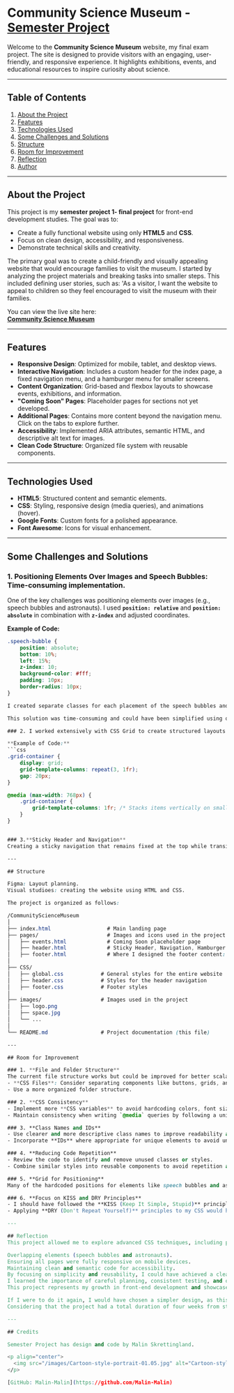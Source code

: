 # Community Science Museum - [Semester Project](https://community-science-museum-malin.netlify.app/)

Welcome to the **Community Science Museum** website, my final exam project. The site is designed to provide visitors with an engaging, user-friendly, and responsive experience. It highlights exhibitions, events, and educational resources to inspire curiosity about science.

---

## Table of Contents

1. [About the Project](#about-the-project)
2. [Features](#features)
3. [Technologies Used](#technologies-used)
4. [Some Challenges and Solutions](#some-challenges-and-solutions)
5. [Structure](#structure)
6. [Room for Improvement](#room-for-improvment)
7. [Reflection](#reflection)
8. [Author](#author)

---

## About the Project

This project is my **semester project 1- final project** for front-end development studies. The goal was to:

- Create a fully functional website using only **HTML5** and **CSS**.
- Focus on clean design, accessibility, and responsiveness.
- Demonstrate technical skills and creativity.

The primary goal was to create a child-friendly and visually appealing website that would encourage families to visit the museum. I started by analyzing the project materials and breaking tasks into smaller steps. This included defining user stories, such as:
'As a visitor, I want the website to appeal to children so they feel encouraged to visit the museum with their families.

You can view the live site here:  
**[Community Science Museum](https://malin-malin.github.io/CommunityScienceMuseum/index.html)**

---

## Features

- **Responsive Design**: Optimized for mobile, tablet, and desktop views.
- **Interactive Navigation**: Includes a custom header for the index page, a fixed navigation menu, and a hamburger menu for smaller screens.
- **Content Organization**: Grid-based and flexbox layouts to showcase events, exhibitions, and information.
- **"Coming Soon" Pages**: Placeholder pages for sections not yet developed.
- **Additional Pages**: Contains more content beyond the navigation menu. Click on the tabs to explore further.
- **Accessibility**: Implemented ARIA attributes, semantic HTML, and descriptive alt text for images.
- **Clean Code Structure**: Organized file system with reusable components.

---

## Technologies Used

- **HTML5**: Structured content and semantic elements.
- **CSS**: Styling, responsive design (media queries), and animations (hover).
- **Google Fonts**: Custom fonts for a polished appearance.
- **Font Awesome**: Icons for visual enhancement.

---

## Some Challenges and Solutions

### 1. **Positioning Elements Over Images** and **Speech Bubbles: Time-consuming implementation.**

One of the key challenges was positioning elements over images (e.g., speech bubbles and astronauts). I used **`position: relative`** and **`position: absolute`** in combination with **`z-index`** and adjusted coordinates.

**Example of Code:**

````css
.speech-bubble {
    position: absolute;
    bottom: 10%;
    left: 15%;
    z-index: 10;
    background-color: #fff;
    padding: 10px;
    border-radius: 10px;
}

I created separate classes for each placement of the speech bubbles and astronauts, hardcoding the specific positions to ensure precision. To solve the challenge of creating borders on the speech bubbles, I added an extra triangle behind the main triangle. By carefully positioning and styling them in relation to each other, I achieved the desired border effect.

This solution was time-consuming and could have been simplified using other methods, many of which required JavaScript. Later, I realized this could have been solved more efficiently using **CSS Grid**, which would have provided better control over positioning and reduced the need for hardcoded values.

### 2. I worked extensively with CSS Grid to create structured layouts for exhibition sections and buttons. Media queries were added to ensure the layout looks great on all screen sizes.

**Example of Code:**
```css
.grid-container {
    display: grid;
    grid-template-columns: repeat(3, 1fr);
    gap: 20px;
}

@media (max-width: 768px) {
    .grid-container {
        grid-template-columns: 1fr; /* Stacks items vertically on smaller screens */
    }
}


### 3.**Sticky Header and Navigation**
Creating a sticky navigation that remains fixed at the top while transitioning smoothly required careful testing with position: fixed and ensuring no content overlapped.

---

## Structure

Figma: Layout planning.
Visual studioes: creating the website using HTML and CSS.

The project is organized as follows:

/CommunityScienceMuseum
│
├── index.html  				# Main landing page
├── pages/                    	# Images and icons used in the project
│   ├── events.html         	# Coming Soon placeholder page
│   ├── header.html 			# Sticky Header, Navigation, Hamburger Menu: I wanted to link this across all my pages, but as far as I could find, JavaScript is required to achieve this.
│   ├── footer.html 			# Where I designed the footer content: I wanted to link this across all my pages
│
├── CSS/
│   ├── global.css            # General styles for the entire website
│   ├── header.css            # Styles for the header navigation
│   ├── footer.css            # Footer styles
│
├── images/                   # Images used in the project
│   ├── logo.png
│   ├── space.jpg
│   └── ...
│
└── README.md                 # Project documentation (this file)

---

## Room for Improvement

### 1. **File and Folder Structure**
The current file structure works but could be improved for better scalability. For example:
- **CSS Files**: Consider separating components like buttons, grids, and layout styling into their own CSS files.
- Use a more organized folder structure.

### 2. **CSS Consistency**
- Implement more **CSS variables** to avoid hardcoding colors, font sizes, and spacing. This will make the code easier to maintain and update.
- Maintain consistency when writing `@media` queries by following a uniform order (e.g., desktop-first or mobile-first).

### 3. **Class Names and IDs**
- Use clearer and more descriptive class names to improve readability and reusability.
- Incorporate **IDs** where appropriate for unique elements to avoid unnecessary duplication of classes.

### 4. **Reducing Code Repetition**
- Review the code to identify and remove unused classes or styles.
- Combine similar styles into reusable components to avoid repetition and make the code cleaner.

### 5. **Grid for Positioning**
Many of the hardcoded positions for elements like speech bubbles and astronauts could be replaced with a **CSS Grid**-based solution. This would simplify the layout significantly and make it more adaptable to different screen sizes.

### 6. **Focus on KISS and DRY Principles**
- I should have followed the **KISS (Keep It Simple, Stupid)** principle to ensure a more streamlined and maintainable design. Simplifying the code and design would have saved time and reduced unnecessary complexity.
- Applying **DRY (Don't Repeat Yourself)** principles to my CSS would have helped eliminate redundant styles and made the codebase easier to maintain.

---

## Reflection
This project allowed me to explore advanced CSS techniques, including positioning, grid layouts, and responsiveness. While working on the project, I faced challenges with:

Overlapping elements (speech bubbles and astronauts).
Ensuring all pages were fully responsive on mobile devices.
Maintaining clean and semantic code for accessibility.
By focusing on simplicity and reusability, I could have achieved a cleaner structure that would be easier to expand and update in the future.
I learned the importance of careful planning, consistent testing, and optimizing for both functionality and design.
This project represents my growth in front-end development and showcases the skills I have gained during the execution of this project.

If I were to do it again, I would have chosen a simpler design, as this is only the second website I have ever programmed.
Considering that the project had a total duration of four weeks from start to finish, this would have been a more practical choice.

---

## Credits

Semester Project has design and code by Malin Skrettingland.

<p align="center">
  <img src="/images/Cartoon-style-portrait-01.05.jpg" alt="Cartoon-style portrait" width="400">
</p>

[GitHub: Malin-Malin](https://github.com/Malin-Malin)
````
